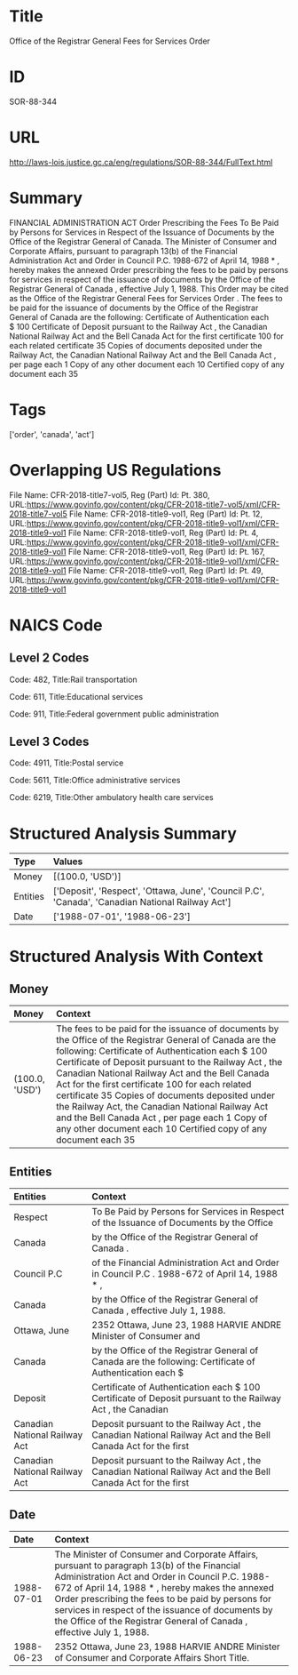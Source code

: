 # Title
Office of the Registrar General Fees for Services Order


# ID
SOR-88-344

# URL
http://laws-lois.justice.gc.ca/eng/regulations/SOR-88-344/FullText.html


# Summary
FINANCIAL ADMINISTRATION ACT Order Prescribing the Fees To Be Paid by Persons for Services in Respect of the Issuance of Documents by the Office of the Registrar General of Canada.
The Minister of Consumer and Corporate Affairs, pursuant to paragraph 13(b) of the  Financial Administration Act  and Order in Council P.C. 1988-672 of April 14, 1988 * , hereby makes the annexed  Order prescribing the fees to be paid by persons for services in respect of the issuance of documents by the Office of the Registrar General of Canada , effective July 1, 1988.
This Order may be cited as the  Office of the Registrar General Fees for Services Order .
The fees to be paid for the issuance of documents by the Office of the Registrar General of Canada are the following: Certificate of Authentication   each $ 100 Certificate of Deposit pursuant to the  Railway Act , the  Canadian National Railway Act  and the  Bell Canada Act for the first certificate   100 for each related certificate   35 Copies of documents deposited under the  Railway Act, the Canadian National Railway Act  and the  Bell Canada Act , per page   each 1 Copy of any other document   each 10 Certified copy of any document   each 35 


# Tags
['order', 'canada', 'act']


# Overlapping US Regulations
File Name: CFR-2018-title7-vol5, Reg (Part) Id: Pt. 380, URL:https://www.govinfo.gov/content/pkg/CFR-2018-title7-vol5/xml/CFR-2018-title7-vol5
File Name: CFR-2018-title9-vol1, Reg (Part) Id: Pt. 12, URL:https://www.govinfo.gov/content/pkg/CFR-2018-title9-vol1/xml/CFR-2018-title9-vol1
File Name: CFR-2018-title9-vol1, Reg (Part) Id: Pt. 4, URL:https://www.govinfo.gov/content/pkg/CFR-2018-title9-vol1/xml/CFR-2018-title9-vol1
File Name: CFR-2018-title9-vol1, Reg (Part) Id: Pt. 167, URL:https://www.govinfo.gov/content/pkg/CFR-2018-title9-vol1/xml/CFR-2018-title9-vol1
File Name: CFR-2018-title9-vol1, Reg (Part) Id: Pt. 49, URL:https://www.govinfo.gov/content/pkg/CFR-2018-title9-vol1/xml/CFR-2018-title9-vol1



# NAICS Code
## Level 2 Codes
Code: 482, Title:Rail transportation

Code: 611, Title:Educational services

Code: 911, Title:Federal government public administration




## Level 3 Codes
Code: 4911, Title:Postal service

Code: 5611, Title:Office administrative services

Code: 6219, Title:Other ambulatory health care services







# Structured Analysis Summary
| Type     | Values                                                                                           |
|:---------|:-------------------------------------------------------------------------------------------------|
| Money    | [(100.0, 'USD')]                                                                                 |
| Entities | ['Deposit', 'Respect', 'Ottawa, June', 'Council P.C', 'Canada', 'Canadian National Railway Act'] |
| Date     | ['1988-07-01', '1988-06-23']                                                                     |


# Structured Analysis With Context
 


## Money
| Money          | Context                                                                                                                                                                                                                                                                                                                                                                                                                                                                                                                                                                   |
|:---------------|:--------------------------------------------------------------------------------------------------------------------------------------------------------------------------------------------------------------------------------------------------------------------------------------------------------------------------------------------------------------------------------------------------------------------------------------------------------------------------------------------------------------------------------------------------------------------------|
| (100.0, 'USD') | The fees to be paid for the issuance of documents by the Office of the Registrar General of Canada are the following: Certificate of Authentication   each $ 100 Certificate of Deposit pursuant to the  Railway Act , the  Canadian National Railway Act  and the  Bell Canada Act for the first certificate   100 for each related certificate   35 Copies of documents deposited under the  Railway Act, the Canadian National Railway Act  and the  Bell Canada Act , per page   each 1 Copy of any other document   each 10 Certified copy of any document   each 35 |


## Entities
| Entities                      | Context                                                                                                       |
|:------------------------------|:--------------------------------------------------------------------------------------------------------------|
| Respect                       | To Be Paid by Persons for Services in Respect of the Issuance of Documents by the Office                      |
| Canada                        | by the Office of the Registrar General of Canada .                                                            |
| Council P.C                   | of the Financial Administration Act and Order in Council P.C . 1988-672 of April 14, 1988 * ,                 |
| Canada                        | by the Office of the Registrar General of Canada  , effective July 1, 1988.                                   |
| Ottawa, June                  | 2352  Ottawa, June 23, 1988 HARVIE ANDRE Minister of Consumer and                                             |
| Canada                        | by the Office of the Registrar General of Canada are the following: Certificate of Authentication each $      |
| Deposit                       | Certificate of Authentication each $ 100 Certificate of Deposit pursuant to the Railway Act , the Canadian    |
| Canadian National Railway Act | Deposit pursuant to the Railway Act , the Canadian National Railway Act and the Bell Canada Act for the first |
| Canadian National Railway Act | Deposit pursuant to the Railway Act , the Canadian National Railway Act and the Bell Canada Act for the first |


## Date
| Date       | Context                                                                                                                                                                                                                                                                                                                                                                               |
|:-----------|:--------------------------------------------------------------------------------------------------------------------------------------------------------------------------------------------------------------------------------------------------------------------------------------------------------------------------------------------------------------------------------------|
| 1988-07-01 | The Minister of Consumer and Corporate Affairs, pursuant to paragraph 13(b) of the  Financial Administration Act  and Order in Council P.C. 1988-672 of April 14, 1988 * , hereby makes the annexed  Order prescribing the fees to be paid by persons for services in respect of the issuance of documents by the Office of the Registrar General of Canada , effective July 1, 1988. |
| 1988-06-23 | 2352 Ottawa, June 23, 1988 HARVIE ANDRE Minister of Consumer and Corporate Affairs Short Title.                                                                                                                                                                                                                                                                                       |


